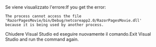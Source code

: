 <span data-ttu-id="e23aa-101">Se viene visualizzato l'errore:</span><span class="sxs-lookup"><span data-stu-id="e23aa-101">If you get the error:</span></span>
  ```
  The process cannot access the file 
 'RazorPagesMovie/bin/Debug/netcoreapp2.0/RazorPagesMovie.dll' 
  because it is being used by another process.
  ```
<span data-ttu-id="e23aa-102">Chiudere Visual Studio ed eseguire nuovamente il comando.</span><span class="sxs-lookup"><span data-stu-id="e23aa-102">Exit Visual Studio and run the command again.</span></span>